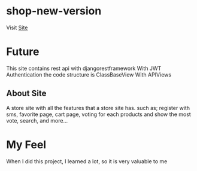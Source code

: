 # shop-new-version

Visit [Site](http://shoppingnewdjango.pythonanywhere.com)

# Future
This site contains rest api with djangorestframework With JWT Authentication 
the code structure is ClassBaseView With APIViews

## About Site                                                            
A store site with all the features that a store site has.
such as;
register with sms,
favorite page,
cart page,
voting for each products and show the most vote,
search,
and more...

# My Feel
When I did this project, I learned a lot, so it is very valuable to me
